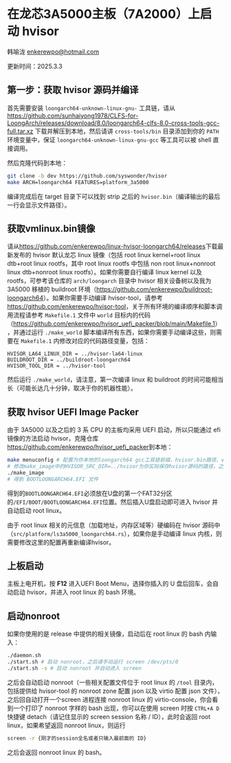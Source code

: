 # 在龙芯3A5000主板（7A2000）上启动 hvisor

韩喻泷 <enkerewpo@hotmail.com>

更新时间：2025.3.3

## 第一步：获取 hvisor 源码并编译

首先需要安装 `loongarch64-unknown-linux-gnu-` 工具链，请从 <https://github.com/sunhaiyong1978/CLFS-for-LoongArch/releases/download/8.0/loongarch64-clfs-8.0-cross-tools-gcc-full.tar.xz> 下载并解压到本地，然后请讲 `cross-tools/bin` 目录添加到你的 `PATH` 环境变量中，保证 `loongarch64-unknown-linux-gnu-gcc` 等工具可以被 shell 直接调用。

然后克隆代码到本地：

```bash
git clone -b dev https://github.com/syswonder/hvisor
make ARCH=loongarch64 FEATURES=platform_3a5000
```
编译完成后在 target 目录下可以找到 strip 之后的 `hvisor.bin`（编译输出的最后一行会显示文件路径）。

## 获取vmlinux.bin镜像

请从<https://github.com/enkerewpo/linux-hvisor-loongarch64/releases>下载最新发布的 hvisor 默认龙芯 linux 镜像（包括 root linux kernel+root linux dtb+root linux rootfs，其中 root linux rootfs 中包括 non root linux+nonroot linux dtb+nonroot linux rootfs）。如果你需要自行编译 linux kernel 以及 rootfs，可参考该仓库的 `arch/loongarch` 目录中 hvisor 相关设备树以及我为 3A5000 移植的 buildroot 环境（<https://github.com/enkerewpo/buildroot-loongarch64>）。如果你需要手动编译 hvisor-tool，请参考<https://github.com/enkerewpo/hvisor-tool>，关于所有环境的编译顺序和脚本调用流程请参考 `Makefile.1` 文件中 `world` 目标内的代码（<https://github.com/enkerewpo/hvisor_uefi_packer/blob/main/Makefile.1>），并通过运行 `./make_world` 脚本编译所有东西，如果你需要手动编译这些，则需要在 `Makefile.1` 内修改对应的代码路径变量，包括：

```
HVISOR_LA64_LINUX_DIR = ../hvisor-la64-linux
BUILDROOT_DIR = ../buildroot-loongarch64
HVISOR_TOOL_DIR = ../hvisor-tool
```

然后运行 `./make_world`，请注意，第一次编译 linux 和 buildroot 的时间可能相当长（可能长达几十分钟，取决于你的机器性能）。

## 获取 hvisor UEFI Image Packer

由于 3A5000 以及之后的 3 系 CPU 的主板均采用 UEFI 启动，所以只能通过 efi 镜像的方法启动 hvisor，克隆仓库<https://github.com/enkerewpo/hvisor_uefi_packer>到本地：

```bash
make menuconfig # 配置为你本地的loongarch64 gcc工具链前缀、hvisor.bin路径、vmlinux.bin路径
# 修改make_image中的HVISOR_SRC_DIR=../hvisor为你实际保存hvisor源码的路径，之后再运行脚本
./make_image
# 得到 BOOTLOONGARCH64.EFI 文件
```

得到的`BOOTLOONGARCH64.EFI`必须放在U盘的第一个FAT32分区的`/EFI/BOOT/BOOTLOONGARCH64.EFI`位置。然后插入U盘启动即可进入 hvisor 并自动启动 root linux。

由于 root linux 相关的元信息（加载地址，内存区域等）硬编码在 hvisor 源码中（`src/platform/ls3a5000_loongarch64.rs`），如果你是手动编译 linux 内核，则需要修改这里的配置再重新编译hvisor。

## 上板启动

主板上电开机，按 **F12** 进入UEFI Boot Menu，选择你插入的 U 盘后回车，会自动启动 hvisor，并进入 root linux 的 bash 环境。

## 启动nonroot

如果你使用的是 release 中提供的相关镜像，启动后在 root linux 的 bash 内输入：

```bash
./daemon.sh
./start.sh # 启动 nonroot，之后请手动运行 screen /dev/pts/0
./start.sh -s # 启动 nonroot 并自动进入 screen
```

之后会自动启动 nonroot（一些相关配置文件位于 root linux 的 `/tool` 目录内，包括提供给 hvisor-tool 的 nonroot zone 配置 json 以及 virtio 配置 json 文件），之后回自动打开一个screen 进程连接 nonroot linux 的 virtio-console，你会看到一个打印了 nonroot 字样的 bash 出现，你可以在使用 screen 时按 `CTRL+A D` 快捷键 detach（请记住显示的 screen session 名称 / ID），此时会返回 root linux，如果希望返回 nonroot linux，则运行

```bash
screen -r {刚才的session全名或者只输入最前面的 ID}
```

之后会返回 nonroot linux 的 bash。